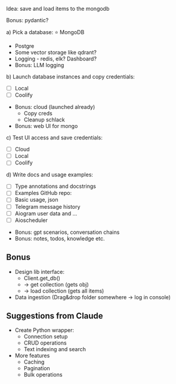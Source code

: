 Idea: save and load items to the mongodb

Bonus: pydantic? 

a) Pick a database:
   ⭐️ MongoDB
   - Postgre
   - Some vector storage like qdrant?
   - Logging - redis, elk? Dashboard? 
   - Bonus: LLM logging

b) Launch database instances and copy credentials:
   - [ ] Local
   - [ ] Coolify
   - Bonus: cloud (launched already)
     - Copy creds
     - Cleanup schlack
   - Bonus: web UI for mongo

c) Test UI access and save credentials:
   - [ ] Cloud
   - [ ] Local
   - [ ] Coolify

d) Write docs and usage examples:
   - [ ] Type annotations and docstrings
   - [ ] Examples GitHub repo:
   - [ ] Basic usage, json
   - [ ] Telegram message history
   - [ ] Aiogram user data and ...
   - [ ] Aioscheduler
   - Bonus: gpt scenarios, conversation chains
   - Bonus: notes, todos, knowledge etc.

## Bonus
- Design lib interface:
  - Client.get_db()
  - -> get collection (gets obj)
  - -> load collection (gets all items)
- Data ingestion (Drag&drop folder somewhere -> log in console)

## Suggestions from Claude
- Create Python wrapper:
  - Connection setup
  - CRUD operations
  - Text indexing and search
- More features
   - Caching
   - Pagination
   - Bulk operations

